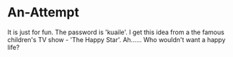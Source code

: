 # An-Attempt
It is just for fun.
The password is 'kuaile'.
I get this idea from a the famous children's TV show - 'The Happy Star'.
Ah......
Who wouldn't want a happy life?
